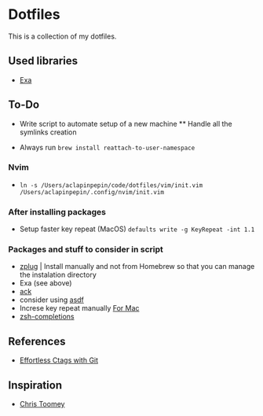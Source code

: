 # Dotfiles
This is a collection of my dotfiles.

## Used libraries
* [Exa](https://github.com/ogham/exa)

## To-Do
* Write script to automate setup of a new machine
** Handle all the symlinks creation

* Always run `brew install reattach-to-user-namespace`

### Nvim
* `ln -s /Users/aclapinpepin/code/dotfiles/vim/init.vim /Users/aclapinpepin/.config/nvim/init.vim`

### After installing packages
* Setup faster key repeat (MacOS) `defaults write -g KeyRepeat -int 1.1`

### Packages and stuff to consider in script
* [zplug](https://github.com/zplug/zplug) | Install manually and not from Homebrew so that you can manage the instalation
  directory
* Exa (see above)
* [ack](https://beyondgrep.com/install/)
* consider using [asdf](https://github.com/asdf-vm/asdf)
* Increse key repeat manually [For Mac](https://ksearch.wordpress.com/2017/06/20/increase-the-key-repeat-rate-in-os-x-sierra/)
* [zsh-completions](https://github.com/Homebrew/homebrew-core/blob/master/Formula/zsh-completions.rb)

## References
* [Effortless Ctags with Git](http://tbaggery.com/2011/08/08/effortless-ctags-with-git.html)

## Inspiration
* [Chris Toomey](https://github.com/christoomey/dotfiles)
